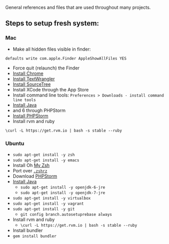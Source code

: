 General references and files that are used throughout many projects.

## Steps to setup fresh system:

### Mac

* Make all hidden files visible in finder:  
```
defaults write com.apple.Finder AppleShowAllFiles YES
```
 * Force quit (relaunch) the Finder
* [Install Chrome](https://www.google.com/intl/en/chrome/browser/)
* [Install TextWrangler](http://www.barebones.com/products/textwrangler/)
* [Install SourceTree](http://www.sourcetreeapp.com/download/)
* Install XCode through the App Store
 * Install command line tools: `Preferences > Downloads - install command line tools` 
* [Install Java](http://www.java.com/en/download/mac_download.jsp?locale=en)
 * and 6 through PHPStorm
* [Install PHPStorm](http://www.jetbrains.com/phpstorm/)
* Install rvm and ruby  
```
\curl -L https://get.rvm.io | bash -s stable --ruby
```

### Ubuntu
* `sudo apt-get install -y zsh`
* `sudo apt-get install -y emacs`
* Install Oh [My Zsh](https://github.com/robbyrussell/oh-my-zsh)
* Port over [`.zshrz`](https://github.com/pajtai/Reference/blob/master/.zshrc)
* Download [PHPStorm](http://www.jetbrains.com/phpstorm/)
* [Install Java](https://help.ubuntu.com/community/Java)
  * `sudo apt-get install -y openjdk-6-jre`  
  * `sudo apt-get install -y openjdk-7-jre`
* `sudo apt-get install -y virtualbox`
* `sudo apt-get install -y vagrant`
* `sudo apt-get install -y git`
  * `git config branch.autosetuprebase always`  
* Install rvm and ruby
  * `\curl -L https://get.rvm.io | bash -s stable --ruby`
 * Install bundler
  * `gem install bundler`
